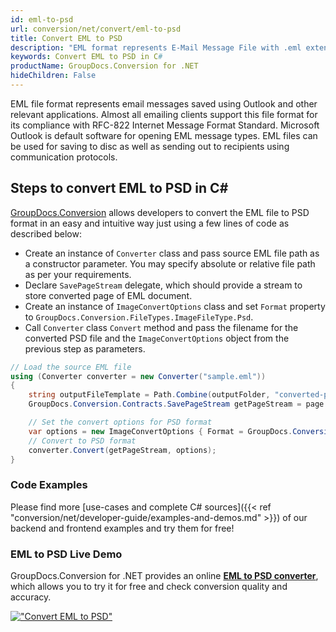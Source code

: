 ```yaml
---
id: eml-to-psd
url: conversion/net/convert/eml-to-psd
title: Convert EML to PSD
description: "EML format represents E-Mail Message File with .eml extension. Learn how to convert EML to PSD file programmatically in C# language using GroupDocs.Conversion for .NET library."
keywords: Convert EML to PSD in C#
productName: GroupDocs.Conversion for .NET
hideChildren: False
---
```


EML file format represents email messages saved using Outlook and other relevant applications. Almost all emailing clients support this file format for its compliance with RFC-822 Internet Message Format Standard. Microsoft Outlook is default software for opening EML message types. EML files can be used for saving to disc as well as sending out to recipients using communication protocols.

## Steps to convert EML to PSD in C#

[GroupDocs.Conversion](https://products.groupdocs.com/conversion/net) allows developers to convert the EML file to PSD format in an easy and intuitive way just using a few lines of code as described below:

* Create an instance of `Converter` class and pass source EML file path as a constructor parameter. You may specify absolute or relative file path as per your requirements. 
* Declare `SavePageStream` delegate, which should provide a stream to store converted page of EML document.
* Create an instance of `ImageConvertOptions` class and set `Format` property to `GroupDocs.Conversion.FileTypes.ImageFileType.Psd`.
* Call `Converter` class `Convert` method and pass the filename for the converted PSD file and the `ImageConvertOptions` object from the previous step as parameters.

```csharp
// Load the source EML file
using (Converter converter = new Converter("sample.eml"))
{
    string outputFileTemplate = Path.Combine(outputFolder, "converted-page-{0}.psd");
    GroupDocs.Conversion.Contracts.SavePageStream getPageStream = page => new FileStream(string.Format(outputFileTemplate, page), FileMode.Create);

    // Set the convert options for PSD format
    var options = new ImageConvertOptions { Format = GroupDocs.Conversion.FileTypes.ImageFileType.Psd };   
    // Convert to PSD format
    converter.Convert(getPageStream, options);
}
```

### Code Examples

Please find more [use-cases and complete C# sources]({{< ref "conversion/net/developer-guide/examples-and-demos.md" >}}) of our backend and frontend examples and try them for free!

### EML to PSD Live Demo

GroupDocs.Conversion for .NET provides an online [**EML to PSD converter**](https://products.groupdocs.app/conversion/eml-to-psd), which allows you to try it for free and check conversion quality and accuracy.

[!["Convert EML to PSD"](conversion/net/images/convert-to-psd/convert-eml-to-psd.png)](https://products.groupdocs.app/conversion/eml-to-psd)